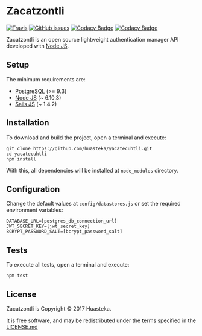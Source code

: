 # Zacatzontli

[![Travis](https://img.shields.io/travis/huasteka/zacatzontli.svg?style=flat-square)](https://travis-ci.org/huasteka/zacatzontli)
[![GitHub issues](https://img.shields.io/github/issues/huasteka/zacatzontli.svg?style=flat-square)](https://github.com/huasteka/zacatzontli/issues)
[![Codacy Badge](https://api.codacy.com/project/badge/Grade/04f5303d431d4b5d946413be4c19bafe)](https://www.codacy.com/app/huasteka/zacatzontli?utm_source=github.com&amp;utm_medium=referral&amp;utm_content=huasteka/zacatzontli&amp;utm_campaign=Badge_Grade)
[![Codacy Badge](https://api.codacy.com/project/badge/Coverage/04f5303d431d4b5d946413be4c19bafe)](https://www.codacy.com/app/huasteka/zacatzontli?utm_source=github.com&utm_medium=referral&utm_content=huasteka/zacatzontli&utm_campaign=Badge_Coverage)

Zacatzontli is an open source lightweight authentication manager API developed with [Node JS](https://nodejs.org).

## Setup

The minimum requirements are:

- [PostgreSQL](http://www.postgresql.org) (>= 9.3)
- [Node JS](https://nodejs.org) (~ 6.10.3)
- [Sails JS](https://sailsjs.com/) (~ 1.4.2)

## Installation

To download and build the project, open a terminal and execute:

```
git clone https://github.com/huasteka/yacatecuhtli.git
cd yacatecuhtli
npm install
```

With this, all dependencies will be installed at `node_modules` directory.

## Configuration

Change the default values at `config/datastores.js` or set the required environment variables:

```
DATABASE_URL=[postgres_db_connection_url]
JWT_SECRET_KEY=[jwt_secret_key]
BCRYPT_PASSWORD_SALT=[bcrypt_password_salt]
```

## Tests

To execute all tests, open a terminal and execute:

```
npm test
```

## License

Zacatzontli is Copyright © 2017 Huasteka.

It is free software, and may be redistributed under the terms specified in the [LICENSE.md](LICENSE.md)
